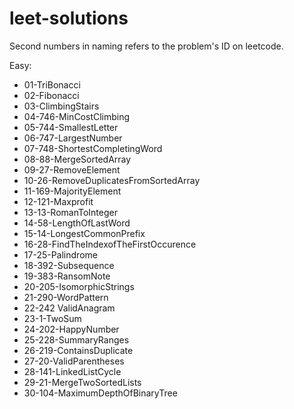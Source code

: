 # leet-solutions

Second numbers in naming refers to the problem's ID on leetcode.

Easy:

- 01-TriBonacci
- 02-Fibonacci
- 03-ClimbingStairs
- 04-746-MinCostClimbing
- 05-744-SmallestLetter
- 06-747-LargestNumber
- 07-748-ShortestCompletingWord
- 08-88-MergeSortedArray
- 09-27-RemoveElement
- 10-26-RemoveDuplicatesFromSortedArray
- 11-169-MajorityElement
- 12-121-Maxprofit
- 13-13-RomanToInteger
- 14-58-LengthOfLastWord
- 15-14-LongestCommonPrefix
- 16-28-FindTheIndexofTheFirstOccurence
- 17-25-Palindrome
- 18-392-Subsequence
- 19-383-RansomNote
- 20-205-IsomorphicStrings
- 21-290-WordPattern
- 22-242 ValidAnagram
- 23-1-TwoSum
- 24-202-HappyNumber
- 25-228-SummaryRanges
- 26-219-ContainsDuplicate
- 27-20-ValidParentheses
- 28-141-LinkedListCycle
- 29-21-MergeTwoSortedLists
- 30-104-MaximumDepthOfBinaryTree
